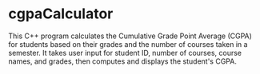 # cgpaCalculator
This C++ program calculates the Cumulative Grade Point Average (CGPA) for students based on their grades and the number of courses taken in a semester. It takes user input for student ID, number of courses, course names, and grades, then computes and displays the student's CGPA.
